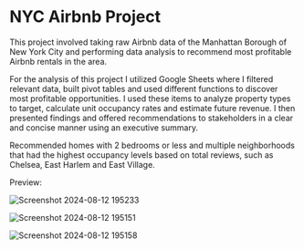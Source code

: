 
# NYC Airbnb Project

This project involved taking raw Airbnb data of the Manhattan Borough of New York City and performing data analysis to recommend most profitable Airbnb rentals in the area. 

For the analysis of this project I utilized Google Sheets where I filtered relevant data, built pivot tables and used different functions to discover most profitable opportunities. I used these items to analyze property types to target, calculate unit occupancy rates and estimate future revenue. I then presented findings and offered recommendations to stakeholders in a clear and concise manner using an executive summary.

Recommended homes with 2 bedrooms or less and multiple neighborhoods that had the highest occupancy levels based on total reviews, such as Chelsea, East Harlem and East Village.

Preview:

![Screenshot 2024-08-12 195233](https://github.com/user-attachments/assets/a544c551-c4eb-4d11-8572-9f841238f4af)

![Screenshot 2024-08-12 195151](https://github.com/user-attachments/assets/ee3d4c45-06e1-4641-af4a-a7d316e7bc0b)

![Screenshot 2024-08-12 195158](https://github.com/user-attachments/assets/06d02c71-7e7b-4344-992a-94a1818dc7cd)
